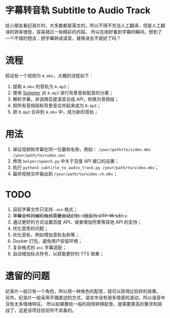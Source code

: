 # 字幕转音轨 Subtitle to Audio Track

给小朋友看纪录片时，大多数都是英文的，所以不得不充当人工翻译，但是人工翻译的效率很低，容易错过一些精彩的内容。 
所以在刚好看到字幕的瞬间，想到了一个不错的想法：把字幕转成语音，替换进去不就好了吗？

# 流程

假设有一个视频为 `A.mkv`，大概的流程如下：
1. 提取 `A.mkv` 的音轨为 `A.mp3`；
2. 使用 [Spleeter](https://github.com/deezer/spleeter) 对 `A.mp3` 进行背景音和配音的分离；
3. 解析字幕，并调用百度语音合成 API，转换为音频段；
4. 把所有音频段和背景音合并起来成为 `B.mp3`；
5. 把 `B.mp3` 合并到 `A.mkv` 中，成为新的音轨；

# 用法

1. 保证视频和字幕在同一位置和名称，例如：
   `/your/path/to/video.mkv`
   `/your/path/to/video.ass`
2. 修改 `helper/speech.py` 中关于百度 API 接口的设置；
3. 执行 `python3 subtitle_to_audio_track.py /your/path/to/video.mkv`；
4. 最终视频文件输出到 `/your/path/to/video.ch.mkv`；

# TODO

1. 目前字幕文件只支持 `.ass` 格式；
2. ~~字幕文件的编码格式需要自动识别（目前为 UTF-16-LE）；~~
3. 通过更好的方式设置百度 API，或者增加阿里等其他 API 的支持；
4. 优化音质的问题；
5. 优化音轨，例如增加音轨名称等；
6. Docker 打包，避免用户安装环境；
7. 复杂格式的 `ass` 字幕适配；
8. 自动增加标点符号，以获取更好的 TTS 效果；

# 遗留的问题

纪录片一般只有一个角色，所以用一种角色的配音，就可以获得比较好的效果。
另外，纪录片一般采用平铺直述的方式，语言中没有很多情感的波动，所以语音中没有太多情绪特征。
所以如果要给一般的视频转换配音，就需要更高的要求和挑战了，这是该项目目前所不具备的。
